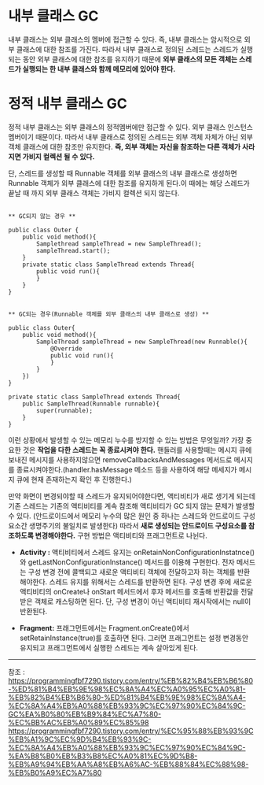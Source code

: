 
내부 클래스 GC
=
내부 클래스는 외부 클래스의 멤버에 접근할 수 있다. 즉, 내부 클래스는 암시적으로 외부 클래스에 대한 참조를 가진다. 따라서 내부 클래스로 정의된 스레드는 스레드가 실행되는 동안 외부 클래스에 대한 참조를 유지하기 때문에 **외부 클래스의 모든 객체는 스레드가 실행되는 한 내부 클래스와 함께 메모리에 있어야 한다.**

정적 내부 클래스 GC
=
정적 내부 클래스는 외부 클래스의 정적멤버에만 접근할 수 있다. 외부 클래스 인스턴스 멤버이기 때문이다. 따라서 내부 클래스로 정의된 스레드는 외부 객체 자체가 아닌 외부 객체 클래스에 대한 참조만 유지한다. **즉, 외부 객체는 자신을 참조하는 다른 객체가 사라지면 가비지 컬렉션 될 수 있다.**

단, 스레드를 생성할 때 Runnable 객체를 외부 클래스의 내부 클래스로 생성하면 Runnable 객체가 외부 클래스에 대한 참조를 유지하게 된다.이 때에는 해당 스레드가 끝날 때 까지 외부 클래스 객체는 가비지 컬렉션 되지 않는다.
~~~

** GC되지 않는 경우 **

public class Outer {
	public void method(){
		Samplethread sampleThread = new SampleThread();
		sampleThread.start();
	}
	private static class SampleThread extends Thread{
		public void run(){
		}
	}
}


** GC되는 경우(Runnable 객체를 외부 클래스의 내부 클래스로 생성) **

public class Outer{
	public void method(){
		SampleThread sampleThread = new SampleThread(new Runnable(){
			@Override
			public void run(){
			}
		}
	})
}

private static class SampleThread extends Thread{
	public SampleThread(Runnable runnable){
		super(runnable);
	}
}

~~~

이런 상황에서 발생할 수 있는 메모리 누수를 방지할 수 있는 방법은 무엇일까? 가장 중요한 것은 **작업을 다한 스레드는 꼭 종료시켜야 한다.** 핸들러를 사용할때는 메시지 큐에 보내진 메시지를 사용하지않으면 removeCallbacksAndMessages 메서드로 메시지를 종료시켜야한다.(handler.hasMessage 메소드 등을 사용하여 해당 메세지가 메시지 큐에 현재 존재하는지 확인 후 진행한다.)

만약 화면이 변경되야할 때 스레드가 유지되어야한다면, 액티비티가 새로 생기게 되는데 기존 스레드는 기존의 액티비티를 계속 참조해 액티비티가 GC 되지 않는 문제가 발생할 수 있다. (안드로이드에서 메모리 누수의 많은 원인 중 하나는 스레드와 안드로이드 구성 요소간 생명주기의 불일치로 발생한다) 따라서 **새로 생성되는 안드로이드 구성요소를 참조하도록 변경해야한다.**
구현 방법은 액티비티와 프래그먼트로 나뉜다.

-	**Activity :** 액티비티에서 스레드 유지는 onRetainNonConfigurationInstatnce()와 getLastNonConfigurationInstance() 메서드를 이용해 구현한다. 전자 메서드는 구성 변경 전에 콜백되고 새로운 액티비티 객체에 전달하고자 하는 객체를 반환해야한다. 스레드 유지를 위해서는 스레드를 반환하면 된다. 구성 변경 후에 새로운 액티비티의 onCreate나 onStart 메서드에서 후자 메서드를 호출해 반환값을 전달 받은 객체로 캐스팅하면 된다. 단, 구성 변경이 아닌 액티비티 재시작에서는 null이 반환된다.

-	**Fragment:** 프래그먼트에서는 Fragment.onCreate()에서 setRetainInstance(true)를 호출하면 된다. 그러면 프래그먼트는 설정 변경동안 유지되고 프래그먼트에서 실행한 스레드는 계속 살아있게 된다.



----
참조 : https://programmingfbf7290.tistory.com/entry/%EB%82%B4%EB%B6%80-%ED%81%B4%EB%9E%98%EC%8A%A4%EC%A0%95%EC%A0%81-%EB%82%B4%EB%B6%80-%ED%81%B4%EB%9E%98%EC%8A%A4-%EC%8A%A4%EB%A0%88%EB%93%9C%EC%97%90%EC%84%9C-GC%EA%B0%80%EB%B9%84%EC%A7%80-%EC%BB%AC%EB%A0%89%EC%85%98
https://programmingfbf7290.tistory.com/entry/%EC%95%88%EB%93%9C%EB%A1%9C%EC%9D%B4%EB%93%9C-%EC%8A%A4%EB%A0%88%EB%93%9C%EC%97%90%EC%84%9C-%EA%B8%B0%EB%B3%B8%EC%A0%81%EC%9D%B8-%EB%A9%94%EB%AA%A8%EB%A6%AC-%EB%88%84%EC%88%98-%EB%B0%A9%EC%A7%80
<!--stackedit_data:
eyJoaXN0b3J5IjpbLTY0NTUzMjYyOSwxNjQyOTgyMjU5XX0=
-->